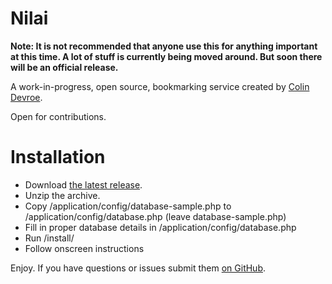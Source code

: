 Nilai
=======

**Note: It is not recommended that anyone use this for anything important at this time. A lot of stuff is currently being moved around. But soon there will be an official release.**

A work-in-progress, open source, bookmarking service created by [Colin Devroe](http://colin.getbarley.com/).

Open for contributions.

Installation
==

- Download [the latest release](https://github.com/cdevroe/nilai/releases).
- Unzip the archive.
- Copy /application/config/database-sample.php to /application/config/database.php (leave database-sample.php)
- Fill in proper database details in /application/config/database.php
- Run /install/
- Follow onscreen instructions

Enjoy. If you have questions or issues submit them [on GitHub](http://cdevroe.github.com/nilai).